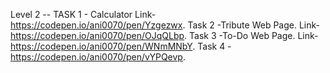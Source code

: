 Level 2 -- TASK 1 - Calculator Link- https://codepen.io/ani0070/pen/Yzgezwx. Task 2 -Tribute Web Page. Link- https://codepen.io/ani0070/pen/OJqQLbp. Task 3 -To-Do Web Page. Link- https://codepen.io/ani0070/pen/WNmMNbY. Task 4 - https://codepen.io/ani0070/pen/vYPQevp.
